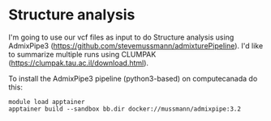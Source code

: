 # Structure analysis

I'm going to use our vcf files as input to do Structure analysis using AdmixPipe3 (https://github.com/stevemussmann/admixturePipeline). I'd like to summarize multiple runs using CLUMPAK (https://clumpak.tau.ac.il/download.html).

To install the AdmixPipe3 pipeline (python3-based) on computecanada do this:
```
module load apptainer
apptainer build --sandbox bb.dir docker://mussmann/admixpipe:3.2
```
